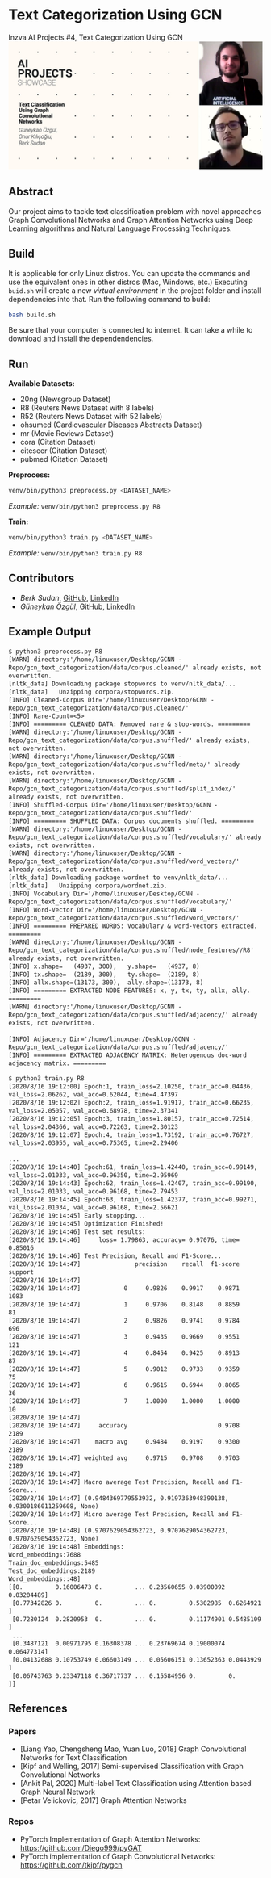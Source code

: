 # Text Categorization Using GCN
Inzva AI Projects #4, Text Categorization Using GCN
![Showcase Cover with Photos](docs/pics/showcase_cover_with_photos.jpeg)

## Abstract
Our project aims to tackle text classification problem with novel approaches Graph Convolutional Networks and Graph Attention Networks using Deep Learning algorithms and Natural Language Processing Techniques.

## Build
It is applicable for only Linux distros. You can update the commands and use the equivalent ones in other distros (Mac, Windows, etc.) Executing ```buid.sh``` will create a new _virtual environment_ in the project folder and install dependencies into that. Run the following command to build: 
```bash
bash build.sh 
```
Be sure that your computer is connected to internet. It can take a while to download and install the dependendencies.

## Run
**Available Datasets:**
+ 20ng (Newsgroup Dataset)
+ R8 (Reuters News Dataset with 8 labels)
+ R52 (Reuters News Dataset with 52 labels)
+ ohsumed (Cardiovascular Diseases Abstracts Dataset)
+ mr (Movie Reviews Dataset)
+ cora (Citation Dataset)
+ citeseer (Citation Dataset)
+ pubmed (Citation Dataset)

**Preprocess:**
```bash
venv/bin/python3 preprocess.py <DATASET_NAME>
```
*Example:* ```venv/bin/python3 preprocess.py R8```

**Train:**
```bash
venv/bin/python3 train.py <DATASET_NAME>
```
*Example:* ```venv/bin/python3 train.py R8```

## Contributors
- *Berk Sudan*, [GitHub](https://github.com/berksudan), [LinkedIn](https://linkedin.com/in/berksudan/)
- *Güneykan Özgül*, [GitHub](https://github.com/guneykan/),  [LinkedIn](https://www.linkedin.com/in/guneykan-ozgul)

## Example Output
```console
$ python3 preprocess.py R8
[WARN] directory:'/home/linuxuser/Desktop/GCNN - Repo/gcn_text_categorization/data/corpus.cleaned/' already exists, not overwritten.
[nltk_data] Downloading package stopwords to venv/nltk_data/...
[nltk_data]   Unzipping corpora/stopwords.zip.
[INFO] Cleaned-Corpus Dir='/home/linuxuser/Desktop/GCNN - Repo/gcn_text_categorization/data/corpus.cleaned/'
[INFO] Rare-Count=<5>
[INFO] ========= CLEANED DATA: Removed rare & stop-words. =========
[WARN] directory:'/home/linuxuser/Desktop/GCNN - Repo/gcn_text_categorization/data/corpus.shuffled/' already exists, not overwritten.
[WARN] directory:'/home/linuxuser/Desktop/GCNN - Repo/gcn_text_categorization/data/corpus.shuffled/meta/' already exists, not overwritten.
[WARN] directory:'/home/linuxuser/Desktop/GCNN - Repo/gcn_text_categorization/data/corpus.shuffled/split_index/' already exists, not overwritten.
[INFO] Shuffled-Corpus Dir='/home/linuxuser/Desktop/GCNN - Repo/gcn_text_categorization/data/corpus.shuffled/'
[INFO] ========= SHUFFLED DATA: Corpus documents shuffled. =========
[WARN] directory:'/home/linuxuser/Desktop/GCNN - Repo/gcn_text_categorization/data/corpus.shuffled/vocabulary/' already exists, not overwritten.
[WARN] directory:'/home/linuxuser/Desktop/GCNN - Repo/gcn_text_categorization/data/corpus.shuffled/word_vectors/' already exists, not overwritten.
[nltk_data] Downloading package wordnet to venv/nltk_data/...
[nltk_data]   Unzipping corpora/wordnet.zip.
[INFO] Vocabulary Dir='/home/linuxuser/Desktop/GCNN - Repo/gcn_text_categorization/data/corpus.shuffled/vocabulary/'
[INFO] Word-Vector Dir='/home/linuxuser/Desktop/GCNN - Repo/gcn_text_categorization/data/corpus.shuffled/word_vectors/'
[INFO] ========= PREPARED WORDS: Vocabulary & word-vectors extracted. =========
[WARN] directory:'/home/linuxuser/Desktop/GCNN - Repo/gcn_text_categorization/data/corpus.shuffled/node_features//R8' already exists, not overwritten.
[INFO] x.shape=   (4937, 300),	 y.shape=   (4937, 8)
[INFO] tx.shape=  (2189, 300),	 ty.shape=  (2189, 8)
[INFO] allx.shape=(13173, 300),	 ally.shape=(13173, 8)
[INFO] ========= EXTRACTED NODE FEATURES: x, y, tx, ty, allx, ally. =========
[WARN] directory:'/home/linuxuser/Desktop/GCNN - Repo/gcn_text_categorization/data/corpus.shuffled/adjacency/' already exists, not overwritten.

[INFO] Adjacency Dir='/home/linuxuser/Desktop/GCNN - Repo/gcn_text_categorization/data/corpus.shuffled/adjacency/'
[INFO] ========= EXTRACTED ADJACENCY MATRIX: Heterogenous doc-word adjacency matrix. =========
```
```console
$ python3 train.py R8
[2020/8/16 19:12:00] Epoch:1, train_loss=2.10250, train_acc=0.04436, val_loss=2.06262, val_acc=0.62044, time=4.47397
[2020/8/16 19:12:02] Epoch:2, train_loss=1.91917, train_acc=0.66235, val_loss=2.05057, val_acc=0.68978, time=2.37341
[2020/8/16 19:12:05] Epoch:3, train_loss=1.80157, train_acc=0.72514, val_loss=2.04366, val_acc=0.72263, time=2.30123
[2020/8/16 19:12:07] Epoch:4, train_loss=1.73192, train_acc=0.76727, val_loss=2.03955, val_acc=0.75365, time=2.29406

...
[2020/8/16 19:14:40] Epoch:61, train_loss=1.42440, train_acc=0.99149, val_loss=2.01033, val_acc=0.96350, time=2.95969
[2020/8/16 19:14:43] Epoch:62, train_loss=1.42407, train_acc=0.99190, val_loss=2.01033, val_acc=0.96168, time=2.79453
[2020/8/16 19:14:45] Epoch:63, train_loss=1.42377, train_acc=0.99271, val_loss=2.01034, val_acc=0.96168, time=2.56621
[2020/8/16 19:14:45] Early stopping...
[2020/8/16 19:14:45] Optimization Finished!
[2020/8/16 19:14:46] Test set results: 
[2020/8/16 19:14:46] 	 loss= 1.79863, accuracy= 0.97076, time= 0.85016
[2020/8/16 19:14:46] Test Precision, Recall and F1-Score...
[2020/8/16 19:14:47]               precision    recall  f1-score   support
[2020/8/16 19:14:47] 
[2020/8/16 19:14:47]            0     0.9826    0.9917    0.9871      1083
[2020/8/16 19:14:47]            1     0.9706    0.8148    0.8859        81
[2020/8/16 19:14:47]            2     0.9826    0.9741    0.9784       696
[2020/8/16 19:14:47]            3     0.9435    0.9669    0.9551       121
[2020/8/16 19:14:47]            4     0.8454    0.9425    0.8913        87
[2020/8/16 19:14:47]            5     0.9012    0.9733    0.9359        75
[2020/8/16 19:14:47]            6     0.9615    0.6944    0.8065        36
[2020/8/16 19:14:47]            7     1.0000    1.0000    1.0000        10
[2020/8/16 19:14:47] 
[2020/8/16 19:14:47]     accuracy                         0.9708      2189
[2020/8/16 19:14:47]    macro avg     0.9484    0.9197    0.9300      2189
[2020/8/16 19:14:47] weighted avg     0.9715    0.9708    0.9703      2189
[2020/8/16 19:14:47] 
[2020/8/16 19:14:47] Macro average Test Precision, Recall and F1-Score...
[2020/8/16 19:14:47] (0.9484369779553932, 0.9197363948390138, 0.9300186011259608, None)
[2020/8/16 19:14:47] Micro average Test Precision, Recall and F1-Score...
[2020/8/16 19:14:48] (0.9707629054362723, 0.9707629054362723, 0.9707629054362723, None)
[2020/8/16 19:14:48] Embeddings:
Word_embeddings:7688 
Train_doc_embeddings:5485
Test_doc_embeddings:2189
Word_embeddings::48] 
[[0.         0.16006473 0.         ... 0.23560655 0.03900092 0.03204489]
 [0.77342826 0.         0.         ... 0.         0.5302985  0.6264921 ]
 [0.7280124  0.2820953  0.         ... 0.         0.11174901 0.5485109 ]
 ...
 [0.3487121  0.00971795 0.16308378 ... 0.23769674 0.19000074 0.06477314]
 [0.04132688 0.10753749 0.06603149 ... 0.05606151 0.13652363 0.0443929 ]
 [0.06743763 0.23347118 0.36717737 ... 0.15584956 0.         0.        ]]
```

## References

### Papers 
+ [Liang Yao, Chengsheng Mao, Yuan Luo, 2018] Graph Convolutional Networks for Text Classification
+ [Kipf and Welling, 2017]  Semi-supervised Classification with Graph Convolutional Networks
+ [Ankit Pal, 2020] Multi-label Text Classification using Attention based Graph Neural Network
+ [Petar Velickovic, 2017] Graph Attention Networks

### Repos
+ PyTorch Implementation of Graph Attention Networks: https://github.com/Diego999/pyGAT
+ PyTorch implementation of Graph Convolutional Networks: https://github.com/tkipf/pygcn

